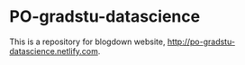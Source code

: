 # PO-gradstu-datascience


This is a repository for blogdown website, http://po-gradstu-datascience.netlify.com.

